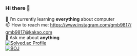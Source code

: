 ### Hi there 👋
🌱 I’m currently learning **everything** about computer<br>
📫 How to reach me: https://www.instagram.com/gmb9817/<br>
gmb9817@kakao.com <br>
💬 Ask me about **anything** <br>
[![Solved.ac Profile](http://mazassumnida.wtf/api/v2/generate_badge?boj=gmb9817)](https://solved.ac/gmb9817/) <br>
[![BOJ](https://bojstat.vulcan.site/user/gmb9817)](https://www.acmicpc.net/user/gmb9817)
<!--
**gmb9817/gmb9817** is a ✨ _special_ ✨ repository because its `README.md` (this file) appears on your GitHub profile.

Here are some ideas to get you started:

- 🔭 I’m currently working on ...
- 🌱 I’m currently learning ...
- 👯 I’m looking to collaborate on ...
- 🤔 I’m looking for help with ...
- 💬 Ask me about ...
- 📫 How to reach me: ...
- 😄 Pronouns: ...
- ⚡ Fun fact: ...
-->
